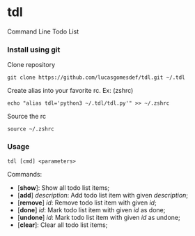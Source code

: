 # tdl
Command Line Todo List

### Install using git
Clone repository
```
git clone https://github.com/lucasgomesdef/tdl.git ~/.tdl
```

Create alias into your favorite rc. Ex: (zshrc)
```
echo "alias tdl='python3 ~/.tdl/tdl.py'" >> ~/.zshrc
```

Source the rc
```
source ~/.zshrc
```

### Usage

```
tdl [cmd] <parameters>
```
Commands:
* [**show**]: Show all todo list items;
* [**add**] *description*: Add todo list item with given *description*;
* [**remove**] *id*: Remove todo list item with given *id*;
* [**done**] *id*: Mark todo list item with given *id* as done;
* [**undone**] *id*: Mark todo list item with given *id* as undone;
* [**clear**]: Clear all todo list items;
